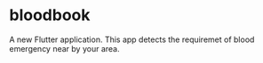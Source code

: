 # bloodbook

A new Flutter application.
This app detects the requiremet of blood emergency near by your area.
